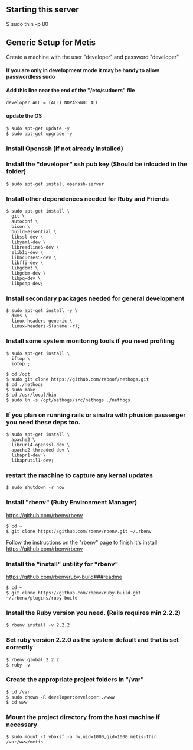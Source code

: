 ## Starting this server

  $ sudo thin -p 80

## Generic Setup for Metis

Create a machine with the user "developer" and password "developer"

#### If you are only in development mode it may be handy to allow passwordless sudo
#### Add this line near the end of the "/etc/sudoers" file

  `developer ALL = (ALL) NOPASSWD: ALL`

#### update the OS
  
  ```
  $ sudo apt-get update -y
  $ sudo apt-get upgrade -y
  ```

### Install Openssh (if not already installed)
### Install the "developer" ssh pub key (Should be inlcuded in the folder)
  
  `$ sudo apt-get install openssh-server`

### Install other dependences needed for Ruby and Friends

  ```
  $ sudo apt-get install \
    git \
    autoconf \
    bison \
    build-essential \
    libssl-dev \
    libyaml-dev \
    libreadline6-dev \
    zlib1g-dev \
    libncurses5-dev \
    libffi-dev \
    libgdbm3 \
    libgdbm-dev \
    libpq-dev \
    libpcap-dev;
  ```

### Install secondary packages needed for general development

  ```
  $ sudo apt-get install -y \
    dkms \
    linux-headers-generic \
    linux-headers-$(uname -r);
  ```

### Install some system monitoring tools if you need profiling

  ```
  $ sudo apt-get install \
    iftop \
    iotop ;

  $ cd /opt
  $ sudo git clone https://github.com/raboof/nethogs.git
  $ cd ./nethogs
  $ sudo make
  $ cd /usr/local/bin
  $ sudo ln -s /opt/nethogs/src/nethogs ./nethogs
  ```

### If you plan on running rails or sinatra with phusion passenger you need these deps too.
  
  ```
  $ sudo apt-get install \
    apache2 \
    libcurl4-openssl-dev \
    apache2-threaded-dev \
    libapr1-dev \
    libaprutil1-dev;
  ```

### restart the machine to capture any kernal updates

  ```
  $ sudo shutdown -r now
  ```

### Install "rbenv" (Ruby Environment Manager)
  
  https://github.com/rbenv/rbenv
  
  ```
  $ cd ~
  $ git clone https://github.com/rbenv/rbenv.git ~/.rbenv
  ```

  Follow the instructions on the "rbenv" page to finish it's install
  https://github.com/rbenv/rbenv

### Install the "install" untility for "rbenv"
  https://github.com/rbenv/ruby-build###readme

  ```
  $ cd ~
  $ git clone https://github.com/rbenv/ruby-build.git ~/.rbenv/plugins/ruby-build 
  ```

### Install the Ruby version you need. (Rails requires min 2.2.2)

  `$ rbenv install -v 2.2.2`

### Set ruby version 2.2.0 as the system default and that is set correctly

  ```
  $ rbenv global 2.2.2
  $ ruby -v
  ```

### Create the appropriate project folders in "/var"

  ```
  $ cd /var
  $ sudo chown -R developer:developer ./www
  $ cd www
  ```

### Mount the project directory from the host machine if necessary

  `$ sudo mount -t vboxsf -o rw,uid=1000,gid=1000 metis-thin /var/www/metis`
